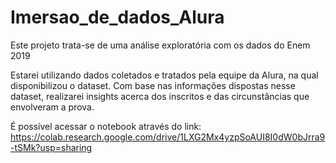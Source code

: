 # Imersao_de_dados_Alura
Este projeto trata-se de uma análise exploratória com os dados do Enem 2019

Estarei utilizando dados coletados e tratados pela equipe da Alura, na qual disponibilizou o dataset. Com base nas informações dispostas nesse dataset, realizarei insights acerca dos inscritos e das circunstâncias que envolveram a prova.

É possível acessar o notebook através do link: https://colab.research.google.com/drive/1LXG2Mx4yzpSoAUI8I0dW0bJrra9-tSMk?usp=sharing
